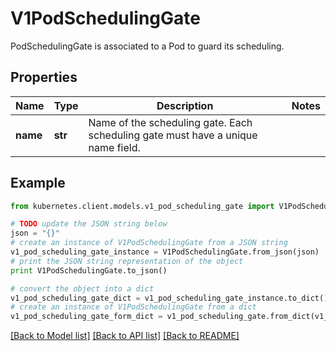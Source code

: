# V1PodSchedulingGate

PodSchedulingGate is associated to a Pod to guard its scheduling.

## Properties
Name | Type | Description | Notes
------------ | ------------- | ------------- | -------------
**name** | **str** | Name of the scheduling gate. Each scheduling gate must have a unique name field. | 

## Example

```python
from kubernetes.client.models.v1_pod_scheduling_gate import V1PodSchedulingGate

# TODO update the JSON string below
json = "{}"
# create an instance of V1PodSchedulingGate from a JSON string
v1_pod_scheduling_gate_instance = V1PodSchedulingGate.from_json(json)
# print the JSON string representation of the object
print V1PodSchedulingGate.to_json()

# convert the object into a dict
v1_pod_scheduling_gate_dict = v1_pod_scheduling_gate_instance.to_dict()
# create an instance of V1PodSchedulingGate from a dict
v1_pod_scheduling_gate_form_dict = v1_pod_scheduling_gate.from_dict(v1_pod_scheduling_gate_dict)
```
[[Back to Model list]](../README.md#documentation-for-models) [[Back to API list]](../README.md#documentation-for-api-endpoints) [[Back to README]](../README.md)


